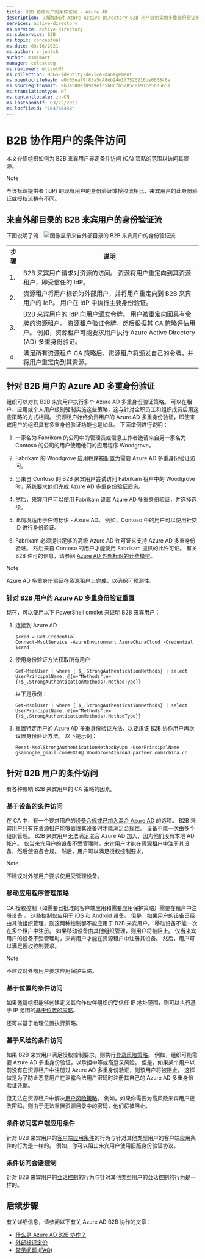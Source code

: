 ```yaml
---
title: B2B 协作用户的条件访问 - Azure AD
description: 了解如何对 Azure Active Directory B2B 用户强制实施多重身份验证策略。
services: active-directory
ms.service: active-directory
ms.subservice: B2B
ms.topic: conceptual
ms.date: 03/16/2021
ms.author: v-junlch
author: msmimart
manager: celestedg
ms.reviewer: elisolMS
ms.collection: M365-identity-device-management
ms.openlocfilehash: e0c05ea79f85a5c48eb24e1f7520216be066846a
ms.sourcegitcommit: 8b3a588ef0949efc5b0cfb5285c8191ce5b05651
ms.translationtype: HT
ms.contentlocale: zh-CN
ms.lasthandoff: 03/22/2021
ms.locfileid: "104765448"
---
```

# <a name="conditional-access-for-b2b-collaboration-users"></a>B2B 协作用户的条件访问

本文介绍组织如何为 B2B 来宾用户界定条件访问 (CA) 策略的范围以访问其资源。
>[!NOTE]
>与该标识提供者 (IdP) 的现有用户的身份验证或授权流相比，来宾用户的此身份验证或授权流稍有不同。

## <a name="authentication-flow-for-b2b-guest-users-from-an-external-directory"></a>来自外部目录的 B2B 来宾用户的身份验证流

下图说明了流：![图像显示来自外部目录的 B2B 来宾用户的身份验证流](./media/conditional-access-b2b/authentication-flow-b2b-guests.png)

| 步骤 | 说明 |
|--------------|-----------------------|
| 1. | B2B 来宾用户请求对资源的访问。 资源将用户重定向到其资源租户，即受信任的 IdP。|
| 2. | 资源租户将用户标识为外部用户，并将用户重定向到 B2B 来宾用户的 IdP。 用户在 IdP 中执行主要身份验证。
| 3. | B2B 来宾用户的 IdP 向用户颁发令牌。 用户被重定向回具有令牌的资源租户。 资源租户验证令牌，然后根据其 CA 策略评估用户。 例如，资源租户可能要求用户执行 Azure Active Directory (AD) 多重身份验证。
| 4. | 满足所有资源租户 CA 策略后，资源租户将颁发自己的令牌，并将用户重定向到其资源。

## <a name="azure-ad-multi-factor-authentication-for-b2b-users"></a>针对 B2B 用户的 Azure AD 多重身份验证

组织可以对其 B2B 来宾用户执行多个 Azure AD 多重身份验证策略。 可以在租户、应用或个人用户级别强制实施这些策略，这与针对全职员工和组织成员启用这些策略的方式相同。
资源租户始终负责用户的 Azure AD 多重身份验证，即使来宾用户的组织具有多重身份验证功能也是如此。 下面举例进行说明：

1. 一家名为 Fabrikam 的公司中的管理员或信息工作者邀请来自另一家名为 Contoso 的公司的用户使用他们的应用程序 Woodgrove。

2. Fabrikam 的 Woodgrove 应用程序被配置为需要 Azure AD 多重身份验证访问。

3. 当来自 Contoso 的 B2B 来宾用户尝试访问 Fabrikam 租户中的 Woodgrove 时，系统要求他们完成 Azure AD 多重身份验证质询。

4. 然后，来宾用户可以使用 Fabrikam 设置 Azure AD 多重身份验证，并选择选项。

5. 此情况适用于任何标识 - Azure AD。 例如，Contoso 中的用户可以使用社交 ID 进行身份验证。

6. Fabrikam 必须提供足够的高级 Azure AD 许可证来支持 Azure AD 多重身份验证。 然后来自 Contoso 的用户才能使用 Fabrikam 提供的此许可证。 有关 B2B 许可的信息，请参阅 [Azure AD 外部标识的计费模型](./external-identities-pricing.md)。

>[!NOTE]
>Azure AD 多重身份验证在资源租户上完成，以确保可预测性。


### <a name="azure-ad-multi-factor-authentication-reset-for-b2b-users"></a>针对 B2B 用户的 Azure AD 多重身份验证重置

现在，可以使用以下 PowerShell cmdlet 来证明 B2B 来宾用户：

1. 连接到 Azure AD

   ```
   $cred = Get-Credential
   Connect-MsolService -AzureEnvironment AzureChinaCloud -Credential $cred
   ```
2. 使用身份验证方法获取所有用户

   ```
   Get-MsolUser | where { $_.StrongAuthenticationMethods} | select UserPrincipalName, @{n="Methods";e={($_.StrongAuthenticationMethods).MethodType}}
   ```
   以下是示例：

   ```
   Get-MsolUser | where { $_.StrongAuthenticationMethods} | select UserPrincipalName, @{n="Methods";e={($_.StrongAuthenticationMethods).MethodType}}
   ```

3. 重置特定用户的 Azure AD 多重身份验证方法，以要求该 B2B 协作用户再次设置身份验证方法。 
   以下是示例：

   ```
   Reset-MsolStrongAuthenticationMethodByUpn -UserPrincipalName gsamoogle_gmail.com#EXT#@ WoodGroveAzureAD.partner.onmschina.cn
   ```

## <a name="conditional-access-for-b2b-users"></a>针对 B2B 用户的条件访问

有各种影响 B2B 来宾用户的 CA 策略的因素。

### <a name="device-based-conditional-access"></a>基于设备的条件访问

在 CA 中，有一个要求用户的[设备合规或已加入混合 Azure AD](../conditional-access/concept-conditional-access-conditions.md#device-state-preview) 的选项。 B2B 来宾用户只有在资源租户能够管理其设备时才能满足合规性。 设备不能一次由多个组织管理。 B2B 来宾用户无法满足混合 Azure AD 加入，因为他们没有本地 AD 帐户。 仅当来宾用户的设备不受管理时，来宾用户才能在资源租户中注册其设备，然后使设备合规。 然后，用户可以满足授权控制要求。

>[!Note]
>不建议对外部用户要求使用受管理设备。

### <a name="mobile-application-management-policies"></a>移动应用程序管理策略

CA 授权控制（如需要已批准的客户端应用和需要应用保护策略）需要在租户中注册设备 。 这些控制仅应用于 [iOS 和 Android 设备](../conditional-access/concept-conditional-access-conditions.md#device-platforms)。 但是，如果用户的设备已经由其他组织管理，则这两种控制都不能应用于 B2B 来宾用户。 移动设备不能一次在多个租户中注册。 如果移动设备由其他组织管理，则用户将被阻止。 仅当来宾用户的设备不受管理时，来宾用户才能在资源租户中注册其设备。 然后，用户可以满足授权控制要求。  

>[!NOTE]
>不建议对外部用户要求应用保护策略。

### <a name="location-based-conditional-access"></a>基于位置的条件访问

如果邀请组织能够创建定义其合作伙伴组织的受信任 IP 地址范围，则可以执行基于 IP 范围的[基于位置的策略](../conditional-access/concept-conditional-access-conditions.md#locations)。

还可以基于地理位置执行策略。

### <a name="risk-based-conditional-access"></a>基于风险的条件访问

如果 B2B 来宾用户满足授权控制要求，则执行[登录风险策略](../conditional-access/concept-conditional-access-conditions.md#sign-in-risk)。 例如，组织可能需要 Azure AD 多重身份验证，以承担中等或高登录风险。 但是，如果某个用户以前没有在资源租户中注册过 Azure AD 多重身份验证，则该用户将被阻止。 这样做是为了防止恶意用户在泄露合法用户密码时注册其自己的 Azure AD 多重身份验证凭据。

但无法在资源租户中解决[用户风险策略](../conditional-access/concept-conditional-access-conditions.md#user-risk)。 例如，如果你需要为高风险来宾用户更改密码，则由于无法重置资源目录中的密码，他们将被阻止。

### <a name="conditional-access-client-apps-condition"></a>条件访问客户端应用条件

针对 B2B 来宾用户的[客户端应用条件](../conditional-access/concept-conditional-access-conditions.md#client-apps)的行为与针对其他类型用户的客户端应用条件的行为是一样的。 例如，你可以阻止来宾用户使用旧版身份验证协议。

### <a name="conditional-access-session-controls"></a>条件访问会话控制

针对 B2B 来宾用户的[会话控制](../conditional-access/concept-conditional-access-session.md)的行为与针对其他类型用户的会话控制的行为是一样的。

## <a name="next-steps"></a>后续步骤

有关详细信息，请参阅以下有关 Azure AD B2B 协作的文章：

- [什么是 Azure AD B2B 协作？](./what-is-b2b.md)
- [外部标识定价](https://www.azure.cn/pricing/details/active-directory/)
- [常见问题 (FAQ)](./faq.md)
